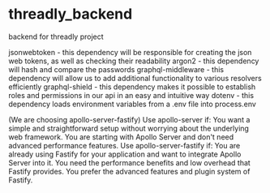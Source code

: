 # threadly_backend
backend for threadly project


jsonwebtoken - this dependency will be responsible for creating the json web tokens, as well as checking their readability
argon2 - this dependency will hash and compare the passwords
graphql-middleware - this dependency will allow us to add additional functionality to various resolvers efficiently
graphql-shield - this dependency makes it possible to establish roles and permissions in our api in an easy and intuitive way
dotenv - this dependency loads environment variables from a .env file into process.env

(We are choosing apollo-server-fastify)
Use apollo-server if:
You want a simple and straightforward setup without worrying about the underlying web framework.
You are starting with Apollo Server and don't need advanced performance features.
Use apollo-server-fastify if:
You are already using Fastify for your application and want to integrate Apollo Server into it.
You need the performance benefits and low overhead that Fastify provides.
You prefer the advanced features and plugin system of Fastify.

